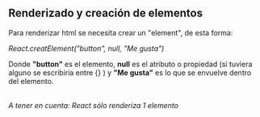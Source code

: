 ## Renderizado y creación de elementos
Para renderizar html se necesita crear un "element", de esta forma:
<p><i>React.creatElement("button", null, "Me gusta")</i></p>
<p>Donde <b>"button"</b> es el elemento, <b>null</b> es el atributo o propiedad (si tuviera alguno se escribiría entre {} ) y <b>"Me gusta"</b> es lo que se envuelve dentro del elemento.<p><br>
<i>A tener en cuenta: React sólo renderiza 1 elemento</i>
